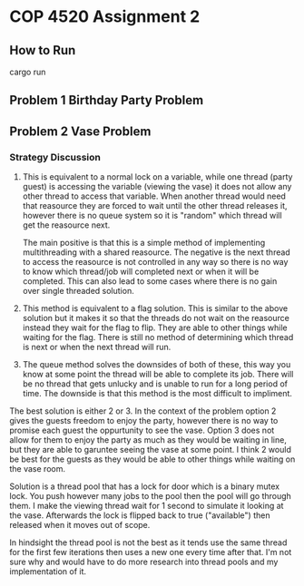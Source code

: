# COP 4520 Assignment 2
## How to Run
cargo run
## Problem 1 Birthday Party Problem
## Problem 2 Vase Problem
### Strategy Discussion
1. This is equivalent to a normal lock on a variable, while one thread (party guest) is accessing the variable (viewing the vase) it does not allow any other thread to access that variable. When another thread would need that reasource they are forced to wait until the other thread releases it, however there is no queue system so it is "random" which thread will get the reasource next. 
    
    The main positive is that this is a simple method of implementing multithreading with a shared reasource. The negative is the next thread to access the reasource is not controlled in any way so there is no way to know which thread/job will completed next or when it will be completed. This can also lead to some cases where there is no gain over single threaded solution.

2. This method is equivalent to a flag solution. This is similar to the above solution but it makes it so that the threads do not wait on the reasource instead they wait for the flag to flip. They are able to other things while waiting for the flag. There is still no method of determining which thread is next or when the next thread will run.

3. The queue method solves the downsides of both of these, this way you know at some point the thread will be able to complete its job. There will be no thread that gets unlucky and is unable to run for a long period of time. The downside is that this method is the most difficult to impliment.

The best solution is either 2 or 3. In the context of the problem option 2 gives the guests freedom to enjoy the party, however there is no way to promise each guest the oppurtunity to see the vase. Option 3 does not allow for them to enjoy the party as much as they would be waiting in line, but they are able to garuntee seeing the vase at some point. I think 2 would be best for the guests as they would be able to other things while waiting on the vase room.

Solution is a thread pool that has a lock for door which is a binary mutex lock. You push however many jobs to the pool then the pool will go through them. I make the viewing thread wait for 1 second to simulate it looking at the vase. Afterwards the lock is flipped back to true ("available") then released when it moves out of scope.

In hindsight the thread pool is not the best as it tends use the same thread for the first few iterations then uses a new one every time after that. I'm not sure why and would have to do more research into thread pools and my implementation of it.
